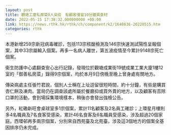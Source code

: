 ```yaml
---
layout: post
title: 觀塘工廈私房菜9人染疫　有顧客僅留10分鐘買食材
date: 2022-05-15 17:38:32.000000000 +08:00
link: https://news.rthk.hk/rthk/ch/component/k2/1648636-20220515.htm
categories: rthk
---
```


本港新增259宗新冠病毒確診，包括113宗核酸檢測及146宗快速測試陽性呈報個案，其中33宗屬輸入個案。再多一名病人離世，第五波疫情至今累計9148宗死亡個案。

衞生防護中心處翻查安心出行記錄，發現位於觀塘成業街19號成業工業大廈1樓12室的「御善私房菜」錄得9宗個案，均於本月9日傍晚至晚上曾身處有關地方。

傳染病處主任張竹君說，個別人士稱在上址逗留很短時間，約十分鐘，有些是購買杏仁餅及凍肉。當局仍在調查該處所屬於餐廳抑或買外賣的地方，以及顧客有否除口罩的活動，會到場採集環境樣本，稍後亦會發出強檢公告。

另外，紅磡新旺會桌球室多1宗個案，累計11名顧客及2名員工確診；上環星月樓則多4名職員及7名食客受感染，累計46名食客及6名職員受感染，涉及超過20個家庭。西環邨再多兩宗個案，分別來自西苑臺及北苑臺。涉及這3個地方的個案全基因排序仍未完成。

